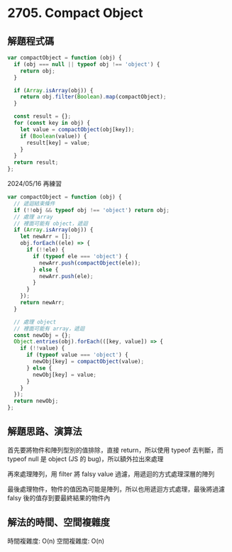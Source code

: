 # 2705. Compact Object

## 解題程式碼

```javascript
var compactObject = function (obj) {
  if (obj === null || typeof obj !== 'object') {
    return obj;
  }

  if (Array.isArray(obj)) {
    return obj.filter(Boolean).map(compactObject);
  }

  const result = {};
  for (const key in obj) {
    let value = compactObject(obj[key]);
    if (Boolean(value)) {
      result[key] = value;
    }
  }
  return result;
};
```

2024/05/16 再練習

```javascript
var compactObject = function (obj) {
  // 遞迴結束條件
  if (!!obj && typeof obj !== 'object') return obj;
  // 處理 array
  // 裡面可能有 object，遞迴
  if (Array.isArray(obj)) {
    let newArr = [];
    obj.forEach((ele) => {
      if (!!ele) {
        if (typeof ele === 'object') {
          newArr.push(compactObject(ele));
        } else {
          newArr.push(ele);
        }
      }
    });
    return newArr;
  }

  // 處理 object
  // 裡面可能有 array，遞迴
  const newObj = {};
  Object.entries(obj).forEach(([key, value]) => {
    if (!!value) {
      if (typeof value === 'object') {
        newObj[key] = compactObject(value);
      } else {
        newObj[key] = value;
      }
    }
  });
  return newObj;
};
```

## 解題思路、演算法

首先要將物件和陣列型別的值排除，直接 return，所以使用 typeof 去判斷，而 typeof null 是 object (JS 的 bug)，所以額外拉出來處理

再來處理陣列，用 filter 將 falsy value 過濾，用遞迴的方式處理深層的陣列

最後處理物件，物件的值因為可能是陣列，所以也用遞迴方式處理，最後將過濾 falsy 後的值存到要最終結果的物件內

## 解法的時間、空間複雜度

時間複雜度: O(n)
空間複雜度: O(n)
